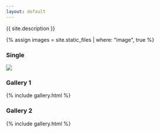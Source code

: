 ```yaml
---
layout: default
---
```


{{ site.description }}

{% assign images = site.static_files | where: "image", true %}

### Single
<img class="gallery-peek" src="{{ site.baseurl }}{{ images[1].path }}" />

### Gallery 1
{% include gallery.html %}

### Gallery 2
{% include gallery.html %}
